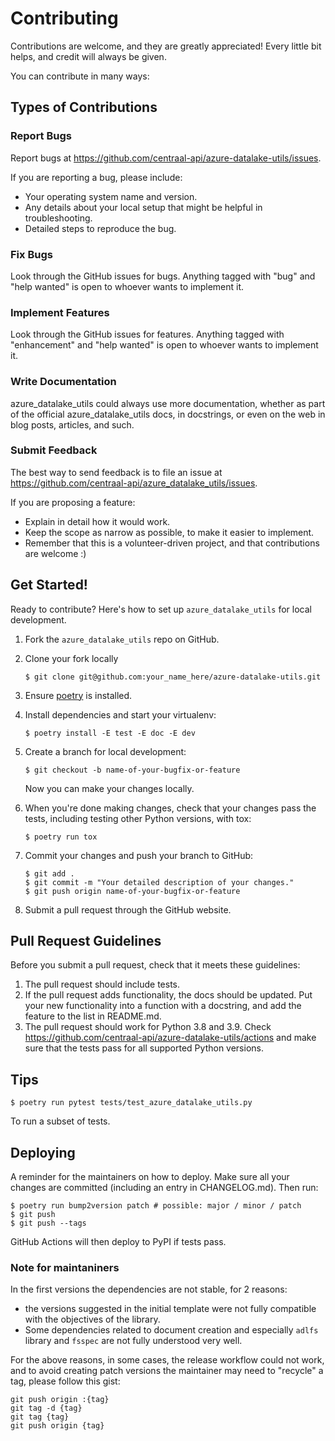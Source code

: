 # Contributing

Contributions are welcome, and they are greatly appreciated! Every little bit
helps, and credit will always be given.

You can contribute in many ways:

## Types of Contributions

### Report Bugs

Report bugs at https://github.com/centraal-api/azure-datalake-utils/issues.

If you are reporting a bug, please include:

* Your operating system name and version.
* Any details about your local setup that might be helpful in troubleshooting.
* Detailed steps to reproduce the bug.

### Fix Bugs

Look through the GitHub issues for bugs. Anything tagged with "bug" and "help
wanted" is open to whoever wants to implement it.

### Implement Features

Look through the GitHub issues for features. Anything tagged with "enhancement"
and "help wanted" is open to whoever wants to implement it.

### Write Documentation

azure_datalake_utils could always use more documentation, whether as part of the
official azure_datalake_utils docs, in docstrings, or even on the web in blog posts,
articles, and such.

### Submit Feedback

The best way to send feedback is to file an issue at https://github.com/centraal-api/azure_datalake_utils/issues.

If you are proposing a feature:

* Explain in detail how it would work.
* Keep the scope as narrow as possible, to make it easier to implement.
* Remember that this is a volunteer-driven project, and that contributions
  are welcome :)

## Get Started!

Ready to contribute? Here's how to set up `azure_datalake_utils` for local development.

1. Fork the `azure_datalake_utils` repo on GitHub.
2. Clone your fork locally

    ```
    $ git clone git@github.com:your_name_here/azure-datalake-utils.git
    ```

3. Ensure [poetry](https://python-poetry.org/docs/) is installed.
4. Install dependencies and start your virtualenv:

    ```
    $ poetry install -E test -E doc -E dev
    ```

5. Create a branch for local development:

    ```
    $ git checkout -b name-of-your-bugfix-or-feature
    ```

    Now you can make your changes locally.

6. When you're done making changes, check that your changes pass the
   tests, including testing other Python versions, with tox:

    ```
    $ poetry run tox
    ```

7. Commit your changes and push your branch to GitHub:

    ```
    $ git add .
    $ git commit -m "Your detailed description of your changes."
    $ git push origin name-of-your-bugfix-or-feature
    ```

8. Submit a pull request through the GitHub website.

## Pull Request Guidelines

Before you submit a pull request, check that it meets these guidelines:

1. The pull request should include tests.
2. If the pull request adds functionality, the docs should be updated. Put
   your new functionality into a function with a docstring, and add the
   feature to the list in README.md.
3. The pull request should work for Python 3.8 and 3.9. Check
   https://github.com/centraal-api/azure-datalake-utils/actions
   and make sure that the tests pass for all supported Python versions.

## Tips

```
$ poetry run pytest tests/test_azure_datalake_utils.py
```

To run a subset of tests.


## Deploying

A reminder for the maintainers on how to deploy.
Make sure all your changes are committed (including an entry in CHANGELOG.md).
Then run:

```
$ poetry run bump2version patch # possible: major / minor / patch
$ git push
$ git push --tags
```

GitHub Actions will then deploy to PyPI if tests pass.

### Note for maintaniners

In the first versions the dependencies are not stable, for 2 reasons:

- the versions suggested in the initial template were not fully compatible with the objectives of the library.
- Some dependencies related to document creation and especially `adlfs` library and `fsspec` are not fully understood very well.

For the above reasons, in some cases, the release workflow could not work, and to avoid creating patch versions the maintainer may need to "recycle" a tag, please follow this gist:

```
git push origin :{tag}
git tag -d {tag}
git tag {tag}
git push origin {tag}
```

